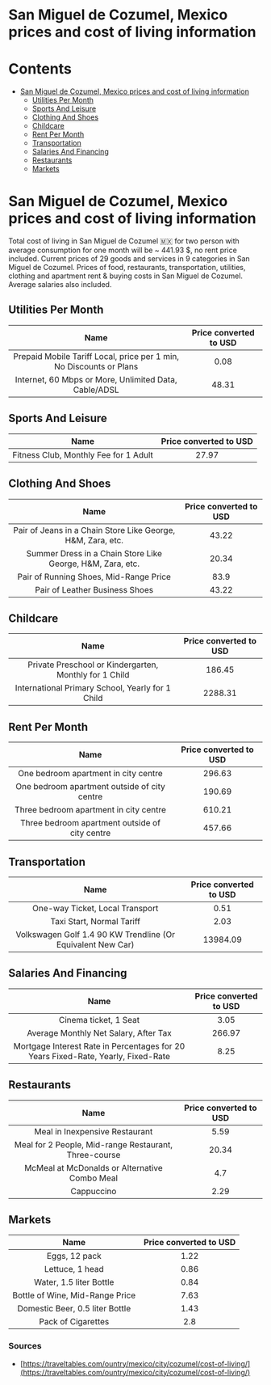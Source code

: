 
San Miguel de Cozumel, Mexico prices and cost of living information
===================================================================

Contents
========

* [San Miguel de Cozumel, Mexico prices and cost of living information](#san-miguel-de-cozumel-mexico-prices-and-cost-of-living-information)
	* [Utilities Per Month](#utilities-per-month)
	* [Sports And Leisure](#sports-and-leisure)
	* [Clothing And Shoes](#clothing-and-shoes)
	* [Childcare](#childcare)
	* [Rent Per Month](#rent-per-month)
	* [Transportation](#transportation)
	* [Salaries And Financing](#salaries-and-financing)
	* [Restaurants](#restaurants)
	* [Markets](#markets)

# San Miguel de Cozumel, Mexico prices and cost of living information


Total cost of living in San Miguel de Cozumel 🇲🇽 for two person with average consumption for one month will be ~ 441.93 
$, no rent price included. Current prices of 29 goods and services in 9 categories  in San Miguel de Cozumel. Prices of 
food, restaurants, transportation, utilities, clothing and apartment rent & buying costs in San Miguel de Cozumel. 
Average salaries also included.
## Utilities Per Month
  

|Name|Price converted to USD|
| :---: | :---: |
|Prepaid Mobile Tariff Local, price per 1 min, No Discounts or Plans|0.08|
|Internet, 60 Mbps or More, Unlimited Data, Cable/ADSL|48.31|
  

## Sports And Leisure
  

|Name|Price converted to USD|
| :---: | :---: |
|Fitness Club, Monthly Fee for 1 Adult|27.97|
  

## Clothing And Shoes
  

|Name|Price converted to USD|
| :---: | :---: |
|Pair of Jeans in a Chain Store Like George, H&M, Zara, etc.|43.22|
|Summer Dress in a Chain Store Like George, H&M, Zara, etc.|20.34|
|Pair of Running Shoes, Mid-Range Price|83.9|
|Pair of Leather Business Shoes|43.22|
  

## Childcare
  

|Name|Price converted to USD|
| :---: | :---: |
|Private Preschool or Kindergarten, Monthly for 1 Child|186.45|
|International Primary School, Yearly for 1 Child|2288.31|
  

## Rent Per Month
  

|Name|Price converted to USD|
| :---: | :---: |
|One bedroom apartment in city centre|296.63|
|One bedroom apartment outside of city centre|190.69|
|Three bedroom apartment in city centre|610.21|
|Three bedroom apartment outside of city centre|457.66|
  

## Transportation
  

|Name|Price converted to USD|
| :---: | :---: |
|One-way Ticket, Local Transport|0.51|
|Taxi Start, Normal Tariff|2.03|
|Volkswagen Golf 1.4 90 KW Trendline (Or Equivalent New Car)|13984.09|
  

## Salaries And Financing
  

|Name|Price converted to USD|
| :---: | :---: |
|Cinema ticket, 1 Seat|3.05|
|Average Monthly Net Salary, After Tax|266.97|
|Mortgage Interest Rate in Percentages for 20 Years Fixed-Rate, Yearly, Fixed-Rate|8.25|
  

## Restaurants
  

|Name|Price converted to USD|
| :---: | :---: |
|Meal in Inexpensive Restaurant|5.59|
|Meal for 2 People, Mid-range Restaurant, Three-course|20.34|
|McMeal at McDonalds or Alternative Combo Meal|4.7|
|Cappuccino|2.29|
  

## Markets
  

|Name|Price converted to USD|
| :---: | :---: |
|Eggs, 12 pack|1.22|
|Lettuce, 1 head|0.86|
|Water, 1.5 liter Bottle|0.84|
|Bottle of Wine, Mid-Range Price|7.63|
|Domestic Beer, 0.5 liter Bottle|1.43|
|Pack of Cigarettes|2.8|
  

### Sources

- [https://traveltables.com/ountry/mexico/city/cozumel/cost-of-living/](https://traveltables.com/ountry/mexico/city/cozumel/cost-of-living/)
